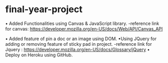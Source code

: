 # final-year-project

• Added Functionalities using Canvas & JavaScript library.
 -reference link for canvas:
   https://developer.mozilla.org/en-US/docs/Web/API/Canvas_API

• Added feature of pin a doc or an image using DOM.
•Using JQuery for adding or removing feature of sticky pad in project.
 -reference link for Jquery :
  https://developer.mozilla.org/en-US/docs/Glossary/jQuery
• Deploy on Heroku using GitHub.
